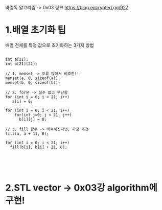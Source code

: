 바킹독 알고리즘 -> 0x03 링크 https://blog.encrypted.gg/927 </br>

1.배열 초기화 팁
==============
배열 전체를 특정 값으로 초기화하는 3가지 방법
<pre>
<code>
int a[21];
int b[21][21];

// 1. memset -> 오류 많아서 비추천!!
memset(a, 0, sizeof(a));
memset(b, 0, sizeof(b));

// 2. for문 -> 실수 없고 무난함
for (int i = 0; i < 21; i++)
   a[i] = 0;
   
for (int i = 0; i < 21; i++)
    for(int j=0; j < 21; j++)
      b[i][j] = 0;
      
// 3. fill 함수 -> 익숙해진다면, 가장 추천
fill(a, a + 11, 0);

for (int i = 0; i < 21; i++)
  fill(b[i], b[i] + 21, 0);
</pre>
</code>
</br>


2.STL vector -> 0x03강 algorithm에 구현!
======================================

